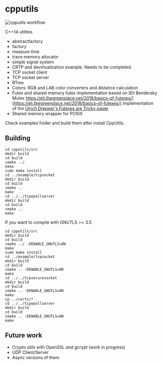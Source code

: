 # cpputils
![cpputils workflow](https://github.com/yangosoft/cpputils/actions/workflows/cmake.yml/badge.svg)

C++14 utilites 


* abstractfactory
* factory
* measure time 
* trace memory allocator
* simple signal system
* CRTP and devirtualization example. Needs to be completed.
* TCP socket client
* TCP socket server
* BTree
* Colors: RGB and LAB color converters and distance calculation
* Futex and shared memory futex implementation based on [Eli Bendersky Mutex https://eli.thegreenplace.net/2018/basics-of-futexes/](https://eli.thegreenplace.net/2018/basics-of-futexes/) implementation of the [Ulrich Drepper's Futexes are Tricky paper](https://www.akkadia.org/drepper/futex.pdf)
* Shared memory wrapper for POSIX

Check examples folder and build them after install CppUtils.


## Building

~~~~
cd cpputils/src
mkdir build
cd build
cmake ../
make
sudo make install
cd ../example/tcpsocket
mkdir build
cd build
cmake ..
make
cd ../../tcpepollserver
mkdir build
cd build
cmake ..
make
~~~~

If you want to compile with GNUTLS >= 3.5

~~~~
cd cpputils/src
mkdir build
cd build
cmake ../ -DENABLE_GNUTLS=ON
make
sudo make install
cd ../example/tcpsocket
mkdir build
cd build
cmake .. -DENABLE_GNUTLS=ON
make
cd ../../tcpsecuresocket
mkdir build
cd build
cmake .. -DENABLE_GNUTLS=ON
make
cp ../certs/* .
cd ../../tcpepollserver
mkdir build
cd build
cmake .. -DENABLE_GNUTLS=ON
make
~~~~



## Future work
* Crypto utils with OpenSSL and gcrypt (work in progress)
* UDP Client/Server
* Async versions of them

